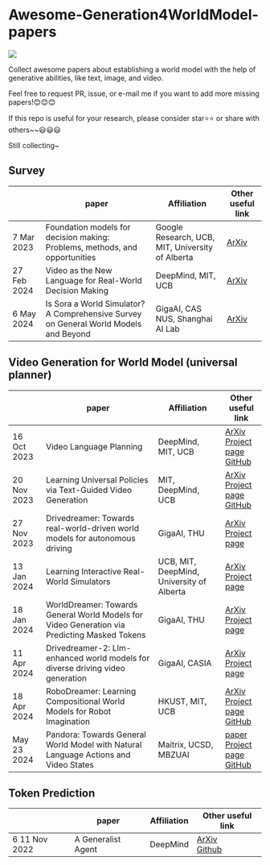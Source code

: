# Awesome-Generation4WorldModel-papers

<img src="https://badges.toozhao.com/badges/01J00MRTXWE9M1J0X1X4NSJHS9/blue.svg" />

Collect awesome papers about establishing a world model with the help of generative abilities, like text, image, and video.

Feel free to request PR, issue, or e-mail me if you want to add more missing papers!😊😊😊

If this repo is useful for your research, please consider star⭐⭐ or share with others~~😃😃😃

Still collecting~


## Survey
|  	| paper 	| Affiliation|Other useful link 	|
|---	|---	|---	|---|
|7 Mar 2023|Foundation models for decision making: Problems, methods, and opportunities|Google Research, UCB, MIT, University of Alberta|[ArXiv](https://arxiv.org/pdf/2303.04129)
|  27 Feb 2024	| Video as the New Language for Real-World Decision Making 	| DeepMind, MIT, UCB 	|[ArXiv](https://arxiv.org/pdf/2402.17139)
| 6 May 2024 	| Is Sora a World Simulator? A Comprehensive Survey on General World Models and Beyond  	| GigaAI, CAS <br> NUS, Shanghai AI Lab|[ArXiv](https://arxiv.org/pdf/2405.03520) 	|


## Video Generation for World Model (universal planner)
|  	| paper 	| Affiliation|Other useful link 	|
|---	|---	|---	|---|
|16 Oct 2023|Video Language Planning|DeepMind, MIT, UCB|[ArXiv](https://arxiv.org/pdf/2310.10625)<br> [Project page](https://video-language-planning.github.io/)<br>[GitHub](https://github.com/video-language-planning/vlp_code)
|20 Nov 2023|Learning Universal Policies via Text-Guided Video Generation|MIT, DeepMind, UCB|[ArXiv](https://proceedings.neurips.cc/paper_files/paper/2023/file/1d5b9233ad716a43be5c0d3023cb82d0-Paper-Conference.pdf) <br> [Project page](https://universal-policy.github.io/) <br> [GitHub](https://github.com/flow-diffusion/AVDC)|
| 27 Nov 2023	| Drivedreamer: Towards real-world-driven world models for autonomous driving	| GigaAI, THU|[ArXiv](https://arxiv.org/pdf/2309.09777) <br> [Project page](https://drivedreamer.github.io/)	|
|13 Jan 2024|Learning Interactive Real-World Simulators|UCB, MIT, DeepMind, University of Alberta|[ArXiv](https://arxiv.org/pdf/2310.06114)<br> [Project page](https://universal-simulator.github.io/unisim/)
|18 Jan 2024|WorldDreamer: Towards General World Models for Video Generation via Predicting Masked Tokens|GigaAI, THU|[ArXiv](https://arxiv.org/pdf/2401.09985) <br> [Project page](https://world-dreamer.github.io/)
|  11 Apr 2024	| Drivedreamer-2: Llm-enhanced world models for diverse driving video generation 	| GigaAI, CASIA	|[ArXiv](https://arxiv.org/pdf/2403.06845) <br> [Project page](https://drivedreamer2.github.io/) 	|
|18 Apr 2024|RoboDreamer: Learning Compositional World Models for Robot Imagination|HKUST, MIT, UCB|[ArXiv](https://arxiv.org/pdf/2404.12377)<br> [Project page](https://robovideo.github.io/) <br>[GitHub](https://github.com/rainbow979/robodreamer)
|May 23 2024|Pandora: Towards General World Model with Natural Language Actions and Video States|Maitrix, UCSD, MBZUAI|[paper](https://world-model.maitrix.org/assets/pandora.pdf)<br>[Project page](https://world-model.maitrix.org/)<br>[GitHub](https://github.com/maitrix-org/Pandora?tab=readme-ov-file)


## Token Prediction
|  	| paper 	| Affiliation|Other useful link 	|
|---	|---	|---	|---|
| 6 11 Nov 2022| A Generalist Agent 	| DeepMind|[ArXiv](https://arxiv.org/pdf/2205.06175) <br> [Github](https://github.com/GigaAI-research/General-World-Models-Survey)	|
